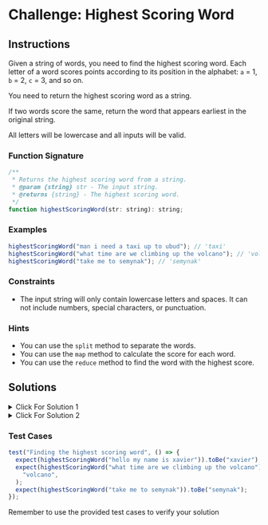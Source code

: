 # Challenge: Highest Scoring Word

## Instructions

Given a string of words, you need to find the highest scoring word. Each letter of a word scores points according to its position in the alphabet: `a` = 1, `b` = 2, `c` = 3, and so on.

You need to return the highest scoring word as a string.

If two words score the same, return the word that appears earliest in the original string.

All letters will be lowercase and all inputs will be valid.

### Function Signature

```js
/**
 * Returns the highest scoring word from a string.
 * @param {string} str - The input string.
 * @returns {string} - The highest scoring word.
 */
function highestScoringWord(str: string): string;
```

### Examples

```js
highestScoringWord("man i need a taxi up to ubud"); // 'taxi'
highestScoringWord("what time are we climbing up the volcano"); // 'volcano'
highestScoringWord("take me to semynak"); // 'semynak'
```

### Constraints

- The input string will only contain lowercase letters and spaces. It can not include numbers, special characters, or punctuation.

### Hints

- You can use the `split` method to separate the words.
- You can use the `map` method to calculate the score for each word.
- You can use the `reduce` method to find the word with the highest score.

## Solutions

<details>
  <summary>Click For Solution 1</summary>

```js
function highestScoringWord(str) {
  const words = str.split(" ");

  const scores = words.map((word) => {
    let score = 0;
    for (const letter of word) {
      score += letter.charCodeAt(0) - 96;
    }
    return score;
  });

  let highestScore = 0;
  let highestIndex = 0;

  for (let i = 0; i < scores.length; i++) {
    if (scores[i] > highestScore) {
      highestScore = scores[i];
      highestIndex = i;
    }
  }

  return words[highestIndex];
}
```

## Explanation

- Split the input string into an array of words using the `split` method.
- Use the `map` method to calculate the score for each word. For each letter in a word, we get its character code using `charCodeAt(0)` and subtract 96 to get its position in the alphabet (e.g., `a` becomes 1, `b` becomes 2, and so on). We sum these positions to get the score for the word.
- Find the index of the word with the highest score using a loop. If the current score is greater than the highest score found so far, we update the `highestScore` and `highestIndex` variables.
- Return the word with the highest score using the `highestIndex`.

</details>

<details>
  <summary>Click For Solution 2</summary>

This solution looks a bit cleaner than the previous one, but it's not as efficient (difference is negligible). It uses the `reduce` method to calculate the score for each word, and the `Math.max` method to find the highest score.

```js
function highestScoringWord(str) {
  const words = str.split(" ");

  const scores = words.map((word) =>
    Array.from(word).reduce(
      (score, letter) => score + letter.charCodeAt(0) - 96,
      0,
    ),
  );

  const highestScore = Math.max(...scores);
  const highestIndex = scores.indexOf(highestScore);

  return words[highestIndex];
}
```

## Explanation

- Split the input string into an array of words using the `split` method.
- Use the `map` method to calculate the score for each word.
- Use the `reduce` method to sum the scores for each letter in a word. For each letter in a word, we get its character code using `charCodeAt(0)` and subtract 96 to get its position in the alphabet (e.g., `a` becomes 1, `b` becomes 2, and so on). We sum these positions to get the score for the word.
- Find the highest score using the `Math.max` method.
- Find the index of the word with the highest score using the `indexOf` method.
- Return the word with the highest score using the `highestIndex`.

</details>

### Test Cases

```js
test("Finding the highest scoring word", () => {
  expect(highestScoringWord("hello my name is xavier")).toBe("xavier");
  expect(highestScoringWord("what time are we climbing up the volcano")).toBe(
    "volcano",
  );
  expect(highestScoringWord("take me to semynak")).toBe("semynak");
});
```

Remember to use the provided test cases to verify your solution
